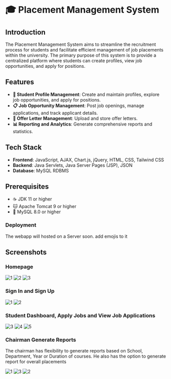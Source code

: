 # 🎓 Placement Management System

## Introduction
The Placement Management System aims to streamline the recruitment process for students and facilitate efficient management of job placements within the university. The primary purpose of this system is to provide a centralized platform where students can create profiles, view job opportunities, and apply for positions.

## Features
- **👤 Student Profile Management**: Create and maintain profiles, explore job opportunities, and apply for positions.
- **📋 Job Opportunity Management**: Post job openings, manage applications, and track applicant details.
- **📄 Offer Letter Management**: Upload and store offer letters.
- **📊 Reporting and Analytics**: Generate comprehensive reports and statistics.

## Tech Stack
- **Frontend**: JavaScript, AJAX, Chart.js, jQuery, HTML, CSS, Tailwind CSS
- **Backend**: Java Servlets, Java Server Pages (JSP), JSON
- **Database**: MySQL RDBMS

## Prerequisites
- ☕ JDK 11 or higher
- 🐱 Apache Tomcat 9 or higher
- 🐬 MySQL 8.0 or higher

### Deployment
The webapp will hosted on a Server soon.
add emojis to it

## Screenshots

### Homepage

![1](https://github.com/Srikar04/uoh-placement-portal/assets/101891231/0e57b14b-b8f5-49fd-aa9f-2c955b9fa027)
![2](https://github.com/Srikar04/uoh-placement-portal/assets/101891231/b6da3ab3-0ca5-40c5-a45e-022e0b9b791e)
![3](https://github.com/Srikar04/uoh-placement-portal/assets/101891231/cb9beaba-cff0-48e8-bffe-00f7df4cb75d)

### Sign In and Sign Up
![1](https://github.com/Srikar04/uoh-placement-portal/assets/101891231/65239fca-f1c2-4d9f-ac80-7ebfc8281cc0)
![2](https://github.com/Srikar04/uoh-placement-portal/assets/101891231/af95c620-5b18-4254-8568-04bfe7821c38)

### Student Dashboard, Apply Jobs and View Job Applications
![3](https://github.com/Srikar04/uoh-placement-portal/assets/101891231/07a507f2-b4d0-4cec-b407-96a99e854b00)
![4](https://github.com/Srikar04/uoh-placement-portal/assets/101891231/b633a2d3-930c-4e77-bd4f-a8e99fe01fbb)
![5](https://github.com/Srikar04/uoh-placement-portal/assets/101891231/52732251-72b9-4b5f-8b06-6f2aba556920)

### Chairman Generate Reports

The chairman has flexibility to generate reports based on School, Department, Year or Duration of courses. He also has the option to generate report for overall
placements

![1](https://github.com/Srikar04/uoh-placement-portal/assets/101891231/486dedc2-d15b-4eb7-8577-6d2f2a6acd15)
![3](https://github.com/Srikar04/uoh-placement-portal/assets/101891231/f7a65459-1aaf-4e35-8f61-05d77a281a2c)
![2](https://github.com/Srikar04/uoh-placement-portal/assets/101891231/d264d0bd-1010-48fe-8f74-10d2c6ca9d0f)

